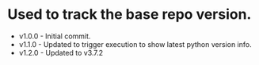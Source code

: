 # Used to track the base repo version.
* v1.0.0 - Initial commit.
* v1.1.0 - Updated to trigger execution to show latest python version info.
* v1.2.0 - Updated to v3.7.2
